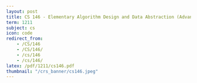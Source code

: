 ```yaml
---
layout: post
title: CS 146 - Elementary Algorithm Design and Data Abstraction (Advanced Version)
term: 1211
subject: cs
icon: code
redirect_from:
    - /CS/146
    - /CS/146/
    - /cs/146
    - /cs/146/
latex: /pdf/1211/cs146.pdf
thumbnail: "/crs_banner/cs146.jpeg"
---
```

